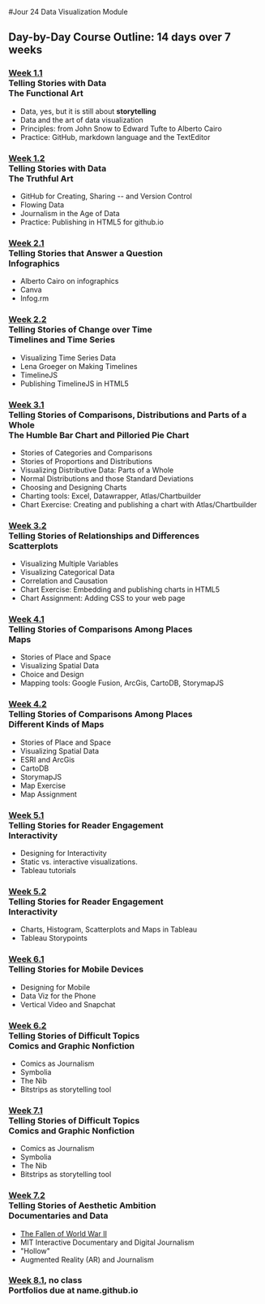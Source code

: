 #Jour 24 Data Visualization Module

## Day-by-Day Course Outline: 14 days over 7 weeks

### [Week 1.1](https://github.com/HaiyanJia-Lehigh/DataVisualization/blob/master/WeeklySchedule/day1.md)<br/>Telling Stories with Data <br/>The Functional Art
- Data, yes, but it is still about **storytelling**
- Data and the art of data visualization
- Principles: from John Snow to Edward Tufte to Alberto Cairo
- Practice: GitHub, markdown language and the TextEditor

### [Week 1.2](https://github.com/HaiyanJia-Lehigh/DataVisualization/blob/master/WeeklySchedule/day2.md)<br/>Telling Stories with Data <br/> The Truthful Art

- GitHub for Creating, Sharing -- and Version Control
- Flowing Data
- Journalism in the Age of Data
- Practice: Publishing in HTML5 for github.io

### [Week 2.1](https://github.com/HaiyanJia-Lehigh/DataVisualization/blob/master/WeeklySchedule/day3.md)<br/>Telling Stories that Answer a Question<br/>Infographics

- Alberto Cairo on infographics
- Canva
- Infog.rm

### [Week 2.2](https://github.com/HaiyanJia-Lehigh/DataVisualization/blob/master/WeeklySchedule/day4.md)<br/>Telling Stories of Change over Time <br/> Timelines and Time Series

- Visualizing Time Series Data
- Lena Groeger on Making Timelines
- TimelineJS
- Publishing TimelineJS in HTML5

### [Week 3.1](https://github.com/HaiyanJia-Lehigh/DataVisualization/blob/master/WeeklySchedule/day5.md)<br/>Telling Stories of Comparisons, Distributions and Parts of a Whole <br/> The Humble Bar Chart and Pilloried Pie Chart
- Stories of Categories and Comparisons
- Stories of Proportions and Distributions
- Visualizing Distributive Data: Parts of a Whole
- Normal Distributions and those Standard Deviations
- Choosing and Designing Charts
- Charting tools: Excel, Datawrapper, Atlas/Chartbuilder
- Chart Exercise: Creating and publishing a chart with Atlas/Chartbuilder

### [Week 3.2](https://github.com/HaiyanJia-Lehigh/DataVisualization/blob/master/WeeklySchedule/day6.md)<br/>Telling Stories of Relationships and Differences <br/> Scatterplots
- Visualizing Multiple Variables
- Visualizing Categorical Data
- Correlation and Causation
- Chart Exercise: Embedding and publishing charts in HTML5
- Chart Assignment: Adding CSS to your web page

### [Week 4.1](https://github.com/HaiyanJia-Lehigh/DataVisualization/blob/master/WeeklySchedule/day7.md)<br/>Telling Stories of Comparisons Among Places <br/>Maps
- Stories of Place and Space
- Visualizing Spatial Data
- Choice and Design
- Mapping tools: Google Fusion, ArcGis, CartoDB, StorymapJS

### [Week 4.2](https://github.com/HaiyanJia-Lehigh/DataVisualization/blob/master/WeeklySchedule/day8.md)<br/>Telling Stories of Comparisons Among Places <br/>Different Kinds of Maps
- Stories of Place and Space
- Visualizing Spatial Data
- ESRI and ArcGis
- CartoDB
- StorymapJS
- Map Exercise
- Map Assignment

### [Week 5.1](https://github.com/HaiyanJia-Lehigh/DataVisualization/blob/master/WeeklySchedule/day9.md)<br/>Telling Stories for Reader Engagement <br/>Interactivity
- Designing for Interactivity
- Static vs. interactive visualizations.
- Tableau tutorials

### [Week 5.2](https://github.com/HaiyanJia-Lehigh/DataVisualization/blob/master/WeeklySchedule/day10.md)<br/>Telling Stories for Reader Engagement <br/> Interactivity
- Charts, Histogram, Scatterplots and Maps in Tableau
- Tableau Storypoints


### [Week 6.1](https://github.com/HaiyanJia-Lehigh/DataVisualization/blob/master/WeeklySchedule/day11.md)<br/>Telling Stories for Mobile Devices <br/> 
- Designing for Mobile
- Data Viz for the Phone
- Vertical Video and Snapchat


### [Week 6.2](https://github.com/HaiyanJia-Lehigh/DataVisualization/blob/master/WeeklySchedule/day12.md)<br/>Telling Stories of Difficult Topics <br/> Comics and Graphic Nonfiction
- Comics as Journalism
- Symbolia
- The Nib
- Bitstrips as storytelling tool


### [Week 7.1](https://github.com/HaiyanJia-Lehigh/DataVisualization/blob/master/WeeklySchedule/day13.md)<br/>Telling Stories of Difficult Topics <br/> Comics and Graphic Nonfiction
- Comics as Journalism
- Symbolia
- The Nib
- Bitstrips as storytelling tool


### [Week 7.2](https://github.com/HaiyanJia-Lehigh/DataVisualization/blob/master/WeeklySchedule/day14.md)<br/>Telling Stories of Aesthetic Ambition <br/> Documentaries and Data
- [The Fallen of World War II](http://www.fallen.io/ww2/)
- MIT Interactive Documentary and Digital Journalism
- "Hollow"
- Augmented Reality (AR) and Journalism


### [Week 8.1](https://github.com/HaiyanJia-Lehigh/DataVisualization/blob/master/WeeklySchedule/day15.md), no class<br/>Portfolios due at name.github.io


